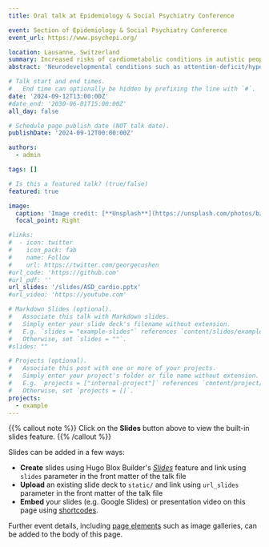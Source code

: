 ```yaml
---
title: Oral talk at Epidemiology & Social Psychiatry Conference

event: Section of Epidemiology & Social Psychiatry Conference
event_url: https://www.psychepi.org/

location: Lausanne, Switzerland
summary: Increased risks of cardiometabolic conditions in autistic people
abstract: 'Neurodevelopmental conditions such as attention-deficit/hyperactivity disorder (ADHD) and autism co-occur with cardiometabolic conditions. However, little is known about the mechanisms underlying this co-occurrence. In this nationwide three-generation study using population-based registers in the Netherlands (n=15 million), we assessed the familial (co-)aggregation of ADHD, autism, and cardiometabolic conditions, and estimated their heritabilities and genetic correlations. ADHD, autism, and cardiometabolic conditions showed aggregation and co-aggregation within families and between spouses. Estimated heritabilities of ADHD and autism were moderate (both h^2=0.5), while those of cardiometabolic conditions ranged from low to moderate (h^2=0.1-0.4). Genetic correlations between neurodevelopmental and cardiometabolic conditions were modest (r_g=–0.02-0.20). Together, these results suggest a partly shared familial liability for neurodevelopmental and cardiometabolic conditions, and environmental factors likely play a more important role in the co-occurrence of neurodevelopmental and cardiometabolic conditions than genetics. These new insights can advance research toward specific etiological mechanisms and inform preventive strategies.'

# Talk start and end times.
#   End time can optionally be hidden by prefixing the line with `#`.
date: '2024-09-12T13:00:00Z'
#date_end: '2030-06-01T15:00:00Z'
all_day: false

# Schedule page publish date (NOT talk date).
publishDate: '2024-09-12T00:00:00Z'

authors:
  - admin

tags: []

# Is this a featured talk? (true/false)
featured: true

image:
  caption: 'Image credit: [**Unsplash**](https://unsplash.com/photos/bzdhc5b3Bxs)'
  focal_point: Right

#links:
#  - icon: twitter
#    icon_pack: fab
#    name: Follow
#    url: https://twitter.com/georgecushen
#url_code: 'https://github.com'
#url_pdf: ''
url_slides: '/slides/ASD_cardio.pptx'
#url_video: 'https://youtube.com'

# Markdown Slides (optional).
#   Associate this talk with Markdown slides.
#   Simply enter your slide deck's filename without extension.
#   E.g. `slides = "example-slides"` references `content/slides/example-slides.md`.
#   Otherwise, set `slides = ""`.
#slides: ""

# Projects (optional).
#   Associate this post with one or more of your projects.
#   Simply enter your project's folder or file name without extension.
#   E.g. `projects = ["internal-project"]` references `content/project/deep-learning/index.md`.
#   Otherwise, set `projects = []`.
projects:
  - example
---
```


{{% callout note %}}
Click on the **Slides** button above to view the built-in slides feature.
{{% /callout %}}

Slides can be added in a few ways:

- **Create** slides using Hugo Blox Builder's [_Slides_](https://docs.hugoblox.com/reference/content-types/) feature and link using `slides` parameter in the front matter of the talk file
- **Upload** an existing slide deck to `static/` and link using `url_slides` parameter in the front matter of the talk file
- **Embed** your slides (e.g. Google Slides) or presentation video on this page using [shortcodes](https://docs.hugoblox.com/reference/markdown/).

Further event details, including [page elements](https://docs.hugoblox.com/reference/markdown/) such as image galleries, can be added to the body of this page.
